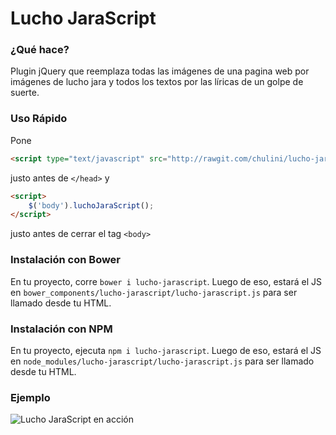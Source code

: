 # Lucho JaraScript
### ¿Qué hace?
Plugin jQuery que reemplaza todas las imágenes de una pagina web por imágenes de lucho jara y todos los textos por las líricas de un golpe de suerte.

### Uso Rápido
Pone
```html
<script type="text/javascript" src="http://rawgit.com/chulini/lucho-jarascript/master/lucho-jarascript.js"></script>
```
justo antes de ```</head>``` y 
```html
<script>    
    $('body').luchoJaraScript();
</script>
```
justo antes de cerrar el tag ```<body>```

### Instalación con Bower

En tu proyecto, corre `bower i lucho-jarascript`. Luego de eso, estará el JS en `bower_components/lucho-jarascript/lucho-jarascript.js` para ser llamado desde tu HTML.

### Instalación con NPM

En tu proyecto, ejecuta `npm i lucho-jarascript`. Luego de eso, estará el JS en `node_modules/lucho-jarascript/lucho-jarascript.js` para ser llamado desde tu HTML.


### Ejemplo
![Lucho JaraScript en acción](http://i.imgur.com/fqsPYIw.jpg "lalegal.cl con Lucho JaraScript")
